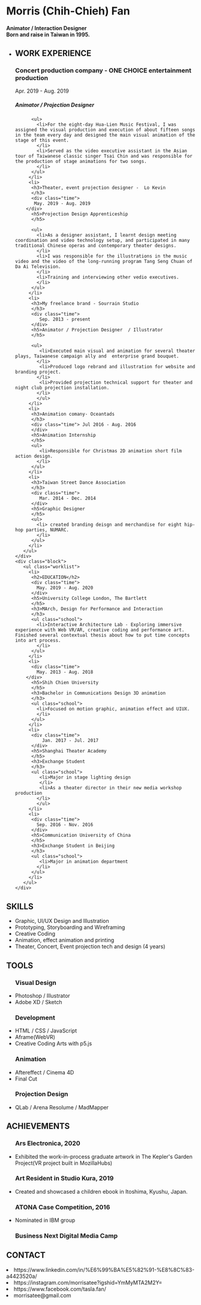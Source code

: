 <div class="resume">
  <div class="left">
     <div class="block">
      <h1>Morris (Chih-Chieh) Fan</h1>
      <h4>Animator / Interaction Designer<br>Born and raise in Taiwan in 1995.</h4>
    </div>
     <div class="block">
       <ul class="worklist">
         <li>
          <h2>WORK EXPERIENCE</h2>
          <h3>Concert production company - ONE CHOICE entertainment production
        </h3>  
          <div class="time">
            Apr. 2019 - Aug. 2019
          </div>
          <h5>Animator / Projection Designer
          </h5>
        
          <ul>
            <li>For the eight-day Hua-Lien Music Festival, I was assigned the visual production and execution of about fifteen songs in the team every day and designed the main visual animation of the stage of this event.
            </li>
            <li>Served as the video executive assistant in the Asian tour of Taiwanese classic singer Tsai Chin and was responsible for the production of stage animations for two songs.
            </li>
          </ul>
         </li>
         <li>
          <h3>Theater, event projection designer -  Lo Kevin
          </h3>
          <div class="time">
           May. 2019 - Aug. 2019
        </div>
          <h5>Projection Design Apprenticeship  
          </h5>
         
          <ul>
            <li>As a designer assistant, I learnt design meeting coordination and video technology setup, and participated in many traditional Chinese operas and contemporary theater designs. 
            </li>
            <li>I was responsible for the illustrations in the music video and the video of the long-running program Tang Seng Chuan of Da Ai Television.
            </li>
            <li>Training and interviewing other vedio executives.
            </li>
          </ul>
         </li>
         <li>
          <h3>My freelance brand - Sourrain Studio
          </h3>
          <div class="time">
             Sep. 2013 - present
          </div>
          <h5>Animator / Projection Designer  / Illustrator
          </h5>
         
          <ul>
             <li>Executed main visual and animation for several theater plays, Taiwanese campaign ally and  enterprise grand bouquet. 
            </li>
             <li>Produced logo rebrand and illustration for website and branding project. 
            </li>
             <li>Provided projection technical support for theater and night club projection installation.
            </li>
            </ul>
         </li>
         <li>
          <h3>Animation comany- Oceantads
          </h3>
          <div class="time"> Jul 2016 - Aug. 2016
          </div>
          <h5>Animation Internship 
          </h5>
          <ul>
             <li>Responsible for Christmas 2D animation short film action design.
            </li>
          </ul>
         </li>
         <li> 
          <h3>Taiwan Street Dance Association
          </h3>
          <div class="time">
             Mar. 2014 - Dec. 2014
          </div>
          <h5>Graphic Designer 
          </h5>
          <ul>
            <li> created branding deisgn and merchandise for eight hip-hop parties, NUMARC. 
            </li>
          </ul>
         </li>
       </ul>  
    </div>
    <div class="block">
       <ul class="worklist">
         <li>
          <h2>EDUCATION</h2>
          <div class="time">
            May. 2019 - Aug. 2020
          </div>
          <h5>University College London, The Bartlett
          </h5>
          <h3>MArch, Design for Performance and Interaction
          </h3>
          <ul class="school">
            <li>Interactive Architecture Lab - Exploring immersive experience with Web VR/AR, creative coding and performance art. Finished several contextual thesis about how to put time concepts into art process. 
            </li>
          </ul>
         </li>
         <li>
          <div class="time">
            May. 2013 - Aug. 2018
        </div>
          <h5>Shih Chien University   
          </h5>
          <h3>Bachelor in Communications Design 3D animation
          </h3>
          <ul class="school">
            <li>Focused on motion graphic, animation effect and UIUX.
            </li>
          </ul>
         </li>
         <li>
          <div class="time">
              Jan. 2017 - Jul. 2017
          </div>
          <h5>Shanghai Theater Academy  
          </h5>
          <h3>Exchange Student 
          </h3>
          <ul class="school">
             <li>Major in stage lighting design
             </li>
             <li>As a theater director in their new media workshop production 
            </li>
            </ul>
         </li>
         <li>
          <div class="time">
            Sep. 2016 - Nov. 2016
          </div>
          <h5>Communication University of China  
          </h5>
          <h3>Exchange Student in Beijing 
          </h3>
          <ul class="school">
             <li>Major in animation department
            </li>
          </ul>
         </li>
       </ul>  
    </div>
  </div>
  <div class="right">
    <div class="block">
      <h2>SKILLS</h2>
      <ul>
        <li>Graphic, UI/UX Design and Illustration
        </li>
        <li>Prototyping, Storyboarding and Wireframing
        </li>
        <li>Creative Coding
        </li> 
        <li>Animation, effect animation and printing
        </li>
        <li>Theater, Concert, Event projection tech and design (4 years)           </li>
    </ul>
    </div>
    <div class="block">
      <h2>TOOLS</h2>
      <ul>
        <h3>Visual Design</h3> 
        <li>Photoshop /  Illustrator
        </li>
        <li>Adobe XD / Sketch</li>
        <h3>Development</h3>
        <li>HTML / CSS / JavaScript
        </li>
        <li>Aframe(WebVR)
        </li>
        <li>Creative Coding Arts with p5.js
        </li>
        <h3>Animation</h3>
        <li>Aftereffect  /  Cinema 4D
        </li>
        <li>Final Cut
        </li>
        <h3>Projection Design</h3> 
        <li>QLab / Arena Resolume /  MadMapper
        </li>
      </ul>
    </div>
    <div class="block">
      <h2>ACHIEVEMENTS</h2>
      <ul>
        <h3>Ars Electronica, 2020</h3> 
        <li>Exhibited the work-in-process graduate artwork in The Kepler's Garden Project(VR project built in MozillaHubs)
        </li>
        <h3>Art Resident in Studio Kura, 2019</h3>
        <li>Created and showcased a children ebook in Itoshima, Kyushu, Japan.
        </li>
        <h3>ATONA Case Competition, 2016</h3>
        <li>Nominated in IBM group
        </li>
        <h3>Business Next Digital Media Camp</h3> 
      </ul>
    </div>
    <div class="block">
      <h2>CONTACT</h2>
     <li class="LinkedIn">https://www.linkedin.com/in/%E6%99%BA%E5%82%91-%E8%8C%83-a4423520a/
     </li>
     <li class="Instagram">https://instagram.com/morrisatee?igshid=YmMyMTA2M2Y=
     </li>
     <li class="Facebook">https://www.facebook.com/tasla.fan/
     </li>
     <li class="email">morrisatee@gmail.com
     </li>
    </div>
  </div>
</div>
